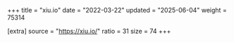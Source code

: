 +++
title = "xiu.io"
date = "2022-03-22"
updated = "2025-06-04"
weight = 75314

[extra]
source = "https://xiu.io/"
ratio = 31
size = 74
+++
